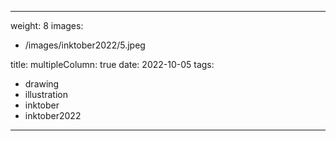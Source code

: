 
---
weight: 8
images:
- /images/inktober2022/5.jpeg

title:
multipleColumn: true
date: 2022-10-05
tags:
- drawing
- illustration
- inktober
- inktober2022
---

